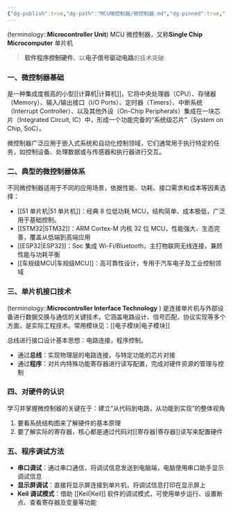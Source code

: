 ```yaml
---
{"dg-publish":true,"dg-path":"MCU微控制器/微控制器.md","dg-pinned":true,"aliases":["单片机","MCU"],"permalink":"/MCU微控制器/微控制器/","pinned":true,"dgPassFrontmatter":true,"noteIcon":"","created":"2024-05-21T15:20:28.000+08:00","updated":"2025-09-05T12:34:46.000+08:00"}
---
```


(terminology::**Microcontroller Unit**)   MCU  微控制器，又称**Single Chip Microcomputer**   单片机
> **软件程序控制硬件**、以**电子信号驱动电路**的技术突破

### 一、微控制器基础
是一种集成度极高的小型[[计算机\|计算机]]，它将中央处理器（CPU）、存储器（Memory）、输入/输出接口（I/O Ports）、定时器（Timers）、中断系统（Interrupt Controller）、以及其他外设（On-Chip Peripherals）集成在一块芯片（Integrated Circuit, IC）中，形成一个功能完备的“系统级芯片”（System on Chip, SoC）。

微控制器广泛应用于嵌入式系统和自动化控制领域，它们通常用于执行特定的任务，如控制设备、处理数据或与传感器和执行器进行交互。

### 二、典型的微控制器体系
不同微控制器适用于不同的应用场景，依据性能、功耗、接口需求和成本等因素选择：
- [[51 单片机\|51 单片机]]：经典 8 位低功耗 MCU，结构简单、成本极低，广泛用于基础控制。  
- [[STM32\|STM32]]：ARM Cortex-M 内核 32 位 MCU，性能强大、生态完善，覆盖从低端到高端应用
- [[ESP32\|ESP32]]：Soc 集成 Wi-Fi/Bluetooth，主打物联网无线连接，兼顾性能与功耗平衡
- [[车规级MCU\|车规级MCU]]：高可靠性设计，专用于汽车电子及工业控制领域

### 三、单片机接口技术
(terminology::**Microcontroller Interface Technology** )
是连接单片机与外部设备进行数据交换与通信的关键技术，它涵盖电路设计、信号匹配、协议实现等多个方面，是实际工程技术。常用模块见：[[电子模块\|电子模块]]

总线进行接口设计基本思想：电路连接，程序控制。
- 通过**总线**：实现物理层的电路连接，与特定功能的芯片对接
- 通过**程序**：对片内特殊功能寄存器进行读写配置，完成对硬件资源的管理与控制


### 四、对硬件的认识
学习并掌握微控制器的关键在于：建立“从代码到电路，从功能到实现”的整体视角
1. 要看系统结构图来了解硬件的基本原理
2. 要了解实际的寄存器，核心都是通过代码对[[寄存器\|寄存器]]读写来配置硬件

### 五、程序调试方法
- **串口调试**：通过串口通信，将调试信息发送到电脑端，电脑使用串口助手显示调试信息
- **显示屏调试**：直接将显示屏连接到单片机，将调试信息打印在显示屏上
- **Keil 调试模式**：借助 [[Keil\|Keil]] 软件的调试模式，可使用单步运行、设置断点、查看寄存器及变量等功能


